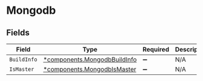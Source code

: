 # Mongodb


## Fields

| Field                                                                       | Type                                                                        | Required                                                                    | Description                                                                 |
| --------------------------------------------------------------------------- | --------------------------------------------------------------------------- | --------------------------------------------------------------------------- | --------------------------------------------------------------------------- |
| `BuildInfo`                                                                 | [*components.MongodbBuildInfo](../../models/components/mongodbbuildinfo.md) | :heavy_minus_sign:                                                          | N/A                                                                         |
| `IsMaster`                                                                  | [*components.MongodbIsMaster](../../models/components/mongodbismaster.md)   | :heavy_minus_sign:                                                          | N/A                                                                         |